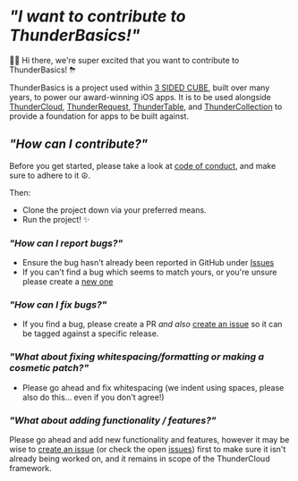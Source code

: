 # _"I want to contribute to ThunderBasics!"_

👋🏻 Hi there, we're super excited that you want to contribute to ThunderBasics! ⛈

ThunderBasics is a project used within [3 SIDED CUBE](3sidedcube.com), built over many years, to power our award-winning iOS apps. It is to be used alongside [ThunderCloud](https://github.com/3sidedcube/ThunderCloud), [ThunderRequest](https://github.com/3sidedcube/ThunderRequest), [ThunderTable](https://github.com/3sidedcube/ThunderTable), and [ThunderCollection](https://github.com/3sidedcube/ThunderCollection) to provide a foundation for apps to be built against.

## _"How can I contribute?"_

Before you get started, please take a look at [code of conduct](CODE_OF_CONDUCT.md), and make sure to adhere to it ☮️.

Then:
- Clone the project down via your preferred means.
- Run the project! ✨

### _"How can I report bugs?"_

- Ensure the bug hasn't already been reported in GitHub under [Issues](https://github.com/3sidedcube/ThunderBasics/issues)
- If you can't find a bug which seems to match yours, or you're unsure please create a [new one](https://github.com/3sidedcube/ThunderBasics/issues)

### _"How can I fix bugs?"_

- If you find a bug, please create a PR _and also_ [create an issue](https://github.com/3sidedcube/ThunderBasics/issues) so it can be tagged against a specific release.

### _"What about fixing whitespacing/formatting or making a cosmetic patch?"_

- Please go ahead and fix whitespacing (we indent using spaces, please also do this... even if you don't agree!)

### _"What about adding functionality / features?"_

Please go ahead and add new functionality and features, however it may be wise to [create an issue](https://github.com/3sidedcube/ThunderBasics/issues) (or check the open [issues](https://github.com/3sidedcube/ThunderBasics/issues)) first to make sure it isn't already being worked on, and it remains in scope of the ThunderCloud framework.
